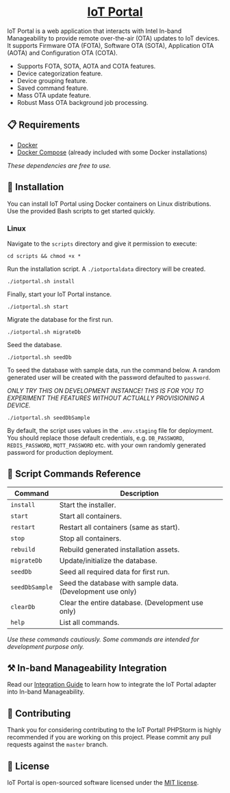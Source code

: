 <h1 align="center">
  <a href="https://github.com/intel/IoTPortal">
    IoT Portal
  </a>
</h1>

IoT Portal is a web application that interacts with Intel In-band Manageability to provide remote over-the-air (OTA) updates to IoT devices. It supports Firmware OTA (FOTA), Software OTA (SOTA), Application OTA (AOTA) and Configuration OTA (COTA). 

- Supports FOTA, SOTA, AOTA and COTA features.
- Device categorization feature.
- Device grouping feature.
- Saved command feature.
- Mass OTA update feature.
- Robust Mass OTA background job processing.

## 📋 Requirements

- [Docker](https://www.docker.com/community-edition#/download)
- [Docker Compose](https://docs.docker.com/compose/install/) (already included with some Docker installations)

*These dependencies are free to use.*

## 🔧 Installation

You can install IoT Portal using Docker containers on Linux distributions. Use the provided Bash scripts to get started quickly.

### Linux

Navigate to the `scripts` directory and give it permission to execute:

```shell
cd scripts && chmod +x *
```

Run the installation script. A `./iotportaldata` directory will be created.

```shell
./iotportal.sh install 
```

Finally, start your IoT Portal instance.

```shell
./iotportal.sh start 
```

Migrate the database for the first run.

```shell
./iotportal.sh migrateDb 
```

Seed the database.

```shell
./iotportal.sh seedDb 
```

To seed the database with sample data, run the command below. A random generated user will be created with the password defaulted to `password`.

*ONLY TRY THIS ON DEVELOPMENT INSTANCE! THIS IS FOR YOU TO EXPERIMENT THE FEATURES WITHOUT ACTUALLY PROVISIONING A DEVICE.*

```shell
./iotportal.sh seedDbSample 
```

By default, the script uses values in the `.env.staging` file for deployment. You should replace those default credentials, e.g. `DB_PASSWORD`, `REDIS_PASSWORD`, `MQTT_PASSWORD` etc.  with your own randomly generated password for production deployment.

## 📖 Script Commands Reference

Command | Description
---------------------- | ------------------------------------
`install` | Start the installer.
`start` | Start all containers.
`restart`	| Restart all containers (same as start).
`stop` | Stop all containers.
`rebuild`	| Rebuild generated installation assets.
`migrateDb` | Update/initialize the database.
`seedDb` | Seed all required data for first run.
`seedDbSample` | Seed the database with sample data. (Development use only)
`clearDb` | Clear the entire database. (Development use only)
`help` | List all commands.

*Use these commands cautiously. Some commands are intended for development purpose only.*

## ⚒️ In-band Manageability Integration

Read our [Integration Guide][inbig] to learn how to integrate the IoT Portal adapter into In-band Manageability.  

[inbig]: INB_INTEGRATION.md

## 👏 Contributing

Thank you for considering contributing to the IoT Portal! PHPStorm is highly recommended if you are working on this project. Please commit any pull requests against the `master` branch.

## 📄 License

IoT Portal is open-sourced software licensed under the [MIT license](https://opensource.org/licenses/MIT).
